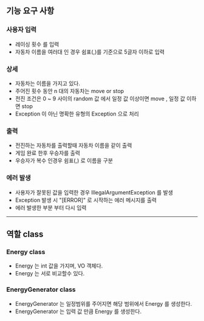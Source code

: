 ## 기능 요구 사항
### 사용자 입력
- 레이싱 횟수 를 입력
- 자동차 이름을 여러대 인 경우 쉼표(,)를 기준으로 5글자 이하로 입력

### 상세
- 자동차는 이름을 가지고 있다.
- 주어진 횟수 동안 n 대의 자동차는 move or stop
- 전진 조건은 0 ~ 9 사이의 random 값 에서 일정 값 이상이면 move , 일정 값 이하면 stop
- Exception 이 아닌 명확한 유형의 Exception 으로 처리

### 출력
- 전진하는 자동차를 출력할때 자동차 이름을 같이 출력
- 게임 완료 한후 우승자를 출력
- 우승자가 복수 인경우 쉼표(,) 로 이름을 구분

### 에러 발생
- 사용자가 잘못된 값을 입력한 경우 IllegalArgumentException 를 발생
- Exception 발생 시 "[ERROR]" 로 시작하는 에러 메시지를 출력
- 에러 발생한 부분 부터 다시 입력

----------------------
## 역할 class

### Energy class
- Energy 는 int 값을 가지며, VO 객체다.
- Energy 는 서로 비교할수 있다.

### EnergyGenerator class
- EnergyGenerator 는 일정범위를 주어지면 해당 범위에서 Energy 를 생성한다.
- EnergyGenerator 는 입력 값 만큼 Energy 를 생성한다.